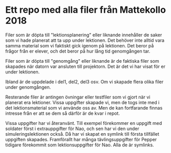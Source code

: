 # Ett repo med alla filer från Mattekollo 2018

Filer som är döpta till "lektionsplanering" eller liknande innehåller de saker som vi hade planerat att ta upp under lektionen. Det behöver inte alltid vara samma material som vi faktiskt gick igenom på lektionen. Det beror på frågor från er elever, och det beror på hur lång tid genomgången tar.

Filer som är döpta till "genomgång" eller liknande är de faktiska filer som skapades när datorn var ansluten till projektorn. Det är det vi har visat för er under lektionen.

Ibland är de uppdelade i del1, del2, del3 osv. Om vi skapade flera olika filer under genomgången.

Resterande filer är antingen övningar eller testfiler som vi gjort när vi planerat era lektioner. Vissa uppgifter skapade vi, men de togs inte med i det lektionsmaterial som vi använde oss av. Men de kan fortfarande finnas intresse från er att se dem så därför är de kvar i repot.


Vissa uppgifter har vi återanvänt. Till exempel förekommer en uppgift med soldater först i extrauppgifter för Nao, och sen har vi den under simuleringslektionen också. Då har vi skapat en symlink till första tillfället uppgiften skapades. Framförallt har många tävlingsuppgifter för Pepper tidigare förekommit som lektionsuppgifter för Nao. Alla de är symlinks. 
